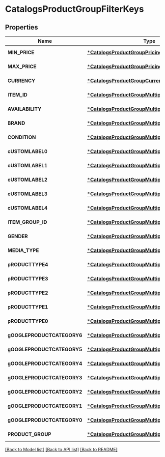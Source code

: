 # CatalogsProductGroupFilterKeys

## Properties
Name | Type | Description | Notes
------------ | ------------- | ------------- | -------------
**MIN_PRICE** | [***CatalogsProductGroupPricingCriteria**](.md) |  | [default to null]
**MAX_PRICE** | [***CatalogsProductGroupPricingCriteria**](.md) |  | [default to null]
**CURRENCY** | [***CatalogsProductGroupCurrencyCriteria**](.md) |  | [default to null]
**ITEM_ID** | [***CatalogsProductGroupMultipleStringCriteria**](.md) |  | [default to null]
**AVAILABILITY** | [***CatalogsProductGroupMultipleStringCriteria**](.md) |  | [default to null]
**BRAND** | [***CatalogsProductGroupMultipleStringCriteria**](.md) |  | [default to null]
**CONDITION** | [***CatalogsProductGroupMultipleStringCriteria**](.md) |  | [default to null]
**cUSTOMLABEL0** | [***CatalogsProductGroupMultipleStringCriteria**](.md) |  | [default to null]
**cUSTOMLABEL1** | [***CatalogsProductGroupMultipleStringCriteria**](.md) |  | [default to null]
**cUSTOMLABEL2** | [***CatalogsProductGroupMultipleStringCriteria**](.md) |  | [default to null]
**cUSTOMLABEL3** | [***CatalogsProductGroupMultipleStringCriteria**](.md) |  | [default to null]
**cUSTOMLABEL4** | [***CatalogsProductGroupMultipleStringCriteria**](.md) |  | [default to null]
**ITEM_GROUP_ID** | [***CatalogsProductGroupMultipleStringCriteria**](.md) |  | [default to null]
**GENDER** | [***CatalogsProductGroupMultipleGenderCriteria**](.md) |  | [default to null]
**MEDIA_TYPE** | [***CatalogsProductGroupMultipleMediaTypesCriteria**](.md) |  | [default to null]
**pRODUCTTYPE4** | [***CatalogsProductGroupMultipleStringListCriteria**](.md) |  | [default to null]
**pRODUCTTYPE3** | [***CatalogsProductGroupMultipleStringListCriteria**](.md) |  | [default to null]
**pRODUCTTYPE2** | [***CatalogsProductGroupMultipleStringListCriteria**](.md) |  | [default to null]
**pRODUCTTYPE1** | [***CatalogsProductGroupMultipleStringListCriteria**](.md) |  | [default to null]
**pRODUCTTYPE0** | [***CatalogsProductGroupMultipleStringListCriteria**](.md) |  | [default to null]
**gOOGLEPRODUCTCATEGORY6** | [***CatalogsProductGroupMultipleStringListCriteria**](.md) |  | [default to null]
**gOOGLEPRODUCTCATEGORY5** | [***CatalogsProductGroupMultipleStringListCriteria**](.md) |  | [default to null]
**gOOGLEPRODUCTCATEGORY4** | [***CatalogsProductGroupMultipleStringListCriteria**](.md) |  | [default to null]
**gOOGLEPRODUCTCATEGORY3** | [***CatalogsProductGroupMultipleStringListCriteria**](.md) |  | [default to null]
**gOOGLEPRODUCTCATEGORY2** | [***CatalogsProductGroupMultipleStringListCriteria**](.md) |  | [default to null]
**gOOGLEPRODUCTCATEGORY1** | [***CatalogsProductGroupMultipleStringListCriteria**](.md) |  | [default to null]
**gOOGLEPRODUCTCATEGORY0** | [***CatalogsProductGroupMultipleStringListCriteria**](.md) |  | [default to null]
**PRODUCT_GROUP** | [***CatalogsProductGroupMultipleStringCriteria**](.md) |  | [default to null]

[[Back to Model list]](../README.md#documentation-for-models) [[Back to API list]](../README.md#documentation-for-api-endpoints) [[Back to README]](../README.md)


